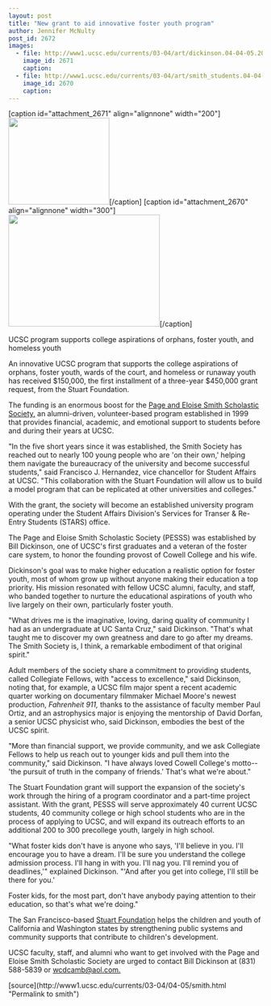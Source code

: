 ```yaml
---
layout: post
title: "New grant to aid innovative foster youth program"
author: Jennifer McNulty
post_id: 2672
images:
  - file: http://www1.ucsc.edu/currents/03-04/art/dickinson.04-04-05.200.jpg
    image_id: 2671
    caption: 
  - file: http://www1.ucsc.edu/currents/03-04/art/smith_students.04-04-05.300.jpg
    image_id: 2670
    caption: 
---
```


[caption id="attachment_2671" align="alignnone" width="200"]<a href="http://localhost/mysite/wp-content/uploads/2004/04/dickinson.04-04-05.200.jpg"><img class="size-full wp-image-2671" src="http://localhost/mysite/wp-content/uploads/2004/04/dickinson.04-04-05.200.jpg" alt="" width="200" height="172" /></a>[/caption]
[caption id="attachment_2670" align="alignnone" width="300"]<a href="http://localhost/mysite/wp-content/uploads/2004/04/smith_students.04-04-05.300.jpg"><img class="size-full wp-image-2670" src="http://localhost/mysite/wp-content/uploads/2004/04/smith_students.04-04-05.300.jpg" alt="" width="300" height="222" /></a>[/caption]
<p class="sectionheadblack">
  UCSC program supports college aspirations of orphans, foster youth, and homeless youth
</p>
<p>
  An innovative UCSC program that supports the college aspirations of orphans, foster youth, wards of the court, and homeless or runaway youth has received $150,000, the first installment of a three-year $450,000 grant request, from the Stuart Foundation.<br>
</p>
<p>
  The funding is an enormous boost for the <a href="http://www.alumni.ucsc.edu/pesss/index.htm">Page and Eloise Smith Scholastic Society,</a> an alumni-driven, volunteer-based program established in 1999 that provides financial, academic, and emotional support to students before and during their years at UCSC.<br>
</p>
<p>
  "In the five short years since it was established, the Smith Society has reached out to nearly 100 young people who are 'on their own,' helping them navigate the bureaucracy of the university and become successful students," said Francisco J. Hernandez, vice chancellor for Student Affairs at UCSC. "This collaboration with the Stuart Foundation will allow us to build a model program that can be replicated at other universities and colleges."
</p>
<p>
  With the grant, the society will become an established university program operating under the Student Affairs Division's Services for Transer &amp; Re-Entry Students (STARS) office.<br>
</p>
<p>
  The Page and Eloise Smith Scholastic Society (PESSS) was established by Bill Dickinson, one of UCSC's first graduates and a veteran of the foster care system, to honor the founding provost of Cowell College and his wife.
</p>
<p>
  Dickinson's goal was to make higher education a realistic option for foster youth, most of whom grow up without anyone making their education a top priority. His mission resonated with fellow UCSC alumni, faculty, and staff, who banded together to nurture the educational aspirations of youth who live largely on their own, particularly foster youth.<br>
</p>
<p>
  "What drives me is the imaginative, loving, daring quality of community I had as an undergraduate at UC Santa Cruz," said Dickinson. "That's what taught me to discover my own greatness and dare to go after my dreams. The Smith Society is, I think, a remarkable embodiment of that original spirit."<br>
</p>
<p>
  Adult members of the society share a commitment to providing students, called Collegiate Fellows, with "access to excellence," said Dickinson, noting that, for example, a UCSC film major spent a recent academic quarter working on documentary filmmaker Michael Moore's newest production, <i>Fahrenheit 911,</i> thanks to the assistance of faculty member Paul Ortiz, and an astrophysics major is enjoying the mentorship of David Dorfan, a senior UCSC physicist who, said Dickinson, embodies the best of the UCSC spirit.<br>
</p>
<p>
  "More than financial support, we provide community, and we ask Collegiate Fellows to help us reach out to younger kids and pull them into the community," said Dickinson. "I have always loved Cowell College's motto--'the pursuit of truth in the company of friends.' That's what we're about."<br>
</p>
<p>
  The Stuart Foundation grant will support the expansion of the society's work through the hiring of a program coordinator and a part-time project assistant. With the grant, PESSS will serve approximately 40 current UCSC students, 40 community college or high school students who are in the process of applying to UCSC, and will expand its outreach efforts to an additional 200 to 300 precollege youth, largely in high school.<br>
</p>
<p>
  "What foster kids don't have is anyone who says, 'I'll believe in you. I'll encourage you to have a dream. I'll be sure you understand the college admission process. I'll hang in with you. I'll nag you. I'll remind you of deadlines,'" explained Dickinson. "'And after you get into college, I'll still be there for you.'
</p>
<p>
  Foster kids, for the most part, don't have anybody paying attention to their education, so that's what we're doing."<br>
</p>
<p>
  The San Francisco-based <a href="http://www.stuartfoundation.org/index.html">Stuart Foundation</a> helps the children and youth of California and Washington states by strengthening public systems and community supports that contribute to children's development.<br>
</p>
<p>
  UCSC faculty, staff, and alumni who want to get involved with the Page and Eloise Smith Scholastic Society are urged to contact Bill Dickinson at (831) 588-5839 or <a href="mailto:wcdcamb@aol.com">wcdcamb@aol.com.</a>
</p>
[source](http://www1.ucsc.edu/currents/03-04/04-05/smith.html "Permalink to smith")
